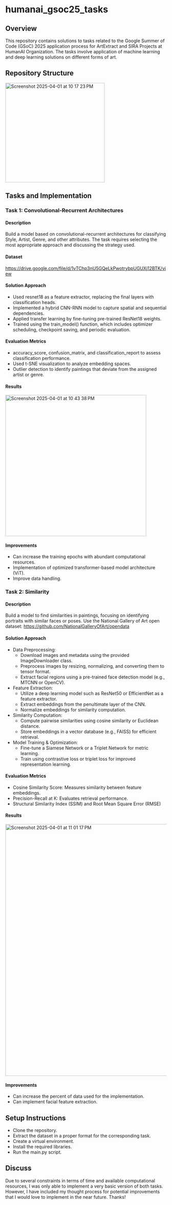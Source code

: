 # humanai_gsoc25_tasks

## Overview
This repository contains solutions to tasks related to the Google Summer of Code (GSoC) 2025 application process for ArtExtract and SIRA Projects at HumanAI Organization. The tasks involve application of machine learning and deep learning solutions on different forms of art.

## Repository Structure
<img width="310" alt="Screenshot 2025-04-01 at 10 17 23 PM" src="https://github.com/user-attachments/assets/3dec33fd-1738-436f-8a86-d6625e7e9bad" />

## Tasks and Implementation
### Task 1: Convolutional-Recurrent Architectures
#### Description
Build a model based on convolutional-recurrent architectures for classifying Style, Artist, Genre, and other attributes. The task requires selecting the most appropriate approach and discussing the strategy used.
#### Dataset
https://drive.google.com/file/d/1vTChp3nU5GQeLkPwotrybpUGUXj12BTK/view
#### Solution Approach
* Used resnet18 as a feature extractor, replacing the final layers with classification heads.
* Implemented a hybrid CNN-RNN model to capture spatial and sequential dependencies.
* Applied transfer learning by fine-tuning pre-trained ResNet18 weights.
* Trained using the train_model() function, which includes optimizer scheduling, checkpoint saving, and periodic evaluation.
#### Evaluation Metrics
* accuracy_score, confusion_matrix, and classification_report to assess classification performance.
* Used t-SNE visualization to analyze embedding spaces.
* Outlier detection to identify paintings that deviate from the assigned artist or genre.
#### Results
<img width="440" alt="Screenshot 2025-04-01 at 10 43 38 PM" src="https://github.com/user-attachments/assets/f84c0138-e231-4be5-9322-7d24b2c36201" />

#### Improvements
* Can increase the training epochs with abundant computational resources.
* Implementation of optimized transformer-based model architecture (ViT).
* Improve data handling.

### Task 2: Similarity
#### Description
Build a model to find similarities in paintings, focusing on identifying portraits with similar faces or poses. Use the National Gallery of Art open dataset: https://github.com/NationalGalleryOfArt/opendata
#### Solution Approach
* Data Preprocessing:
  * Download images and metadata using the provided ImageDownloader class.
  * Preprocess images by resizing, normalizing, and converting them to tensor format.
  * Extract facial regions using a pre-trained face detection model (e.g., MTCNN or OpenCV).
* Feature Extraction:
  * Utilize a deep learning model such as ResNet50 or EfficientNet as a feature extractor.
  * Extract embeddings from the penultimate layer of the CNN.
  * Normalize embeddings for similarity computation.
* Similarity Computation:
  * Compute pairwise similarities using cosine similarity or Euclidean distance.
  * Store embeddings in a vector database (e.g., FAISS) for efficient retrieval.
* Model Training & Optimization:
  * Fine-tune a Siamese Network or a Triplet Network for metric learning.
  * Train using contrastive loss or triplet loss for improved representation learning.
#### Evaluation Metrics
* Cosine Similarity Score: Measures similarity between feature embeddings.
* Precision-Recall at K: Evaluates retrieval performance.
* Structural Similarity Index (SSIM) and Root Mean Square Error (RMSE)
#### Results
<img width="784" alt="Screenshot 2025-04-01 at 11 01 17 PM" src="https://github.com/user-attachments/assets/cd156eb7-caf7-40c7-9b84-2de474cbfaaf" />

#### Improvements
* Can increase the percent of data used for the implementation.
* Can implement facial feature extraction.

## Setup Instructions
* Clone the repository.
* Extract the dataset in a proper format for the corresponding task.
* Create a virtual environment.
* Install the required libraries.
* Run the main.py script.

## Discuss
Due to several constraints in terms of time and available computational resources, I was only able to implement a very basic version of both tasks. However, I have included my thought process for potential improvements that I would love to implement in the near future. Thanks!
